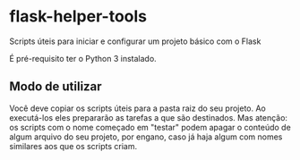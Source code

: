 # flask-helper-tools
Scripts úteis para iniciar e configurar um projeto básico com o Flask

É pré-requisito ter o Python 3 instalado.

## Modo de utilizar
Você deve copiar os scripts úteis para a pasta raiz do seu projeto. Ao executá-los eles prepararão as tarefas a que são destinados. Mas atenção: os scripts com o nome começado em "testar" podem apagar o conteúdo de algum arquivo do seu projeto, por engano, caso já haja algum com nomes similares aos que os scripts criam.
